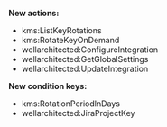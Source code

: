 **New actions:**

- kms:ListKeyRotations
- kms:RotateKeyOnDemand
- wellarchitected:ConfigureIntegration
- wellarchitected:GetGlobalSettings
- wellarchitected:UpdateIntegration

**New condition keys:**

- kms:RotationPeriodInDays
- wellarchitected:JiraProjectKey
